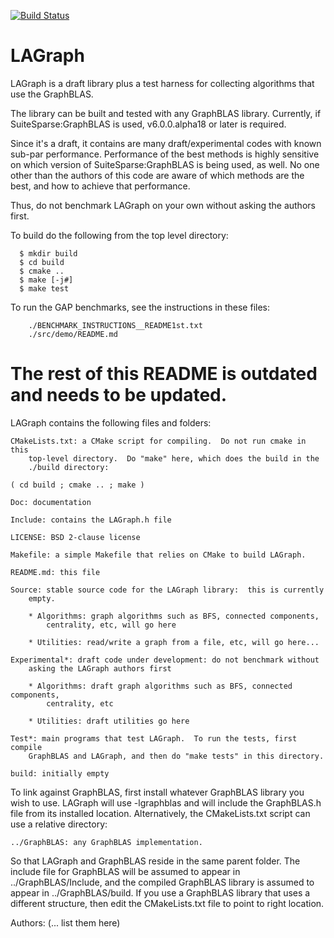 [![Build Status](https://github.com/GraphBLAS/LAGraph/workflows/LAGraph%20CI/badge.svg)](https://github.com/GraphBLAS/LAGraph/actions)

# LAGraph

LAGraph is a draft library plus a test harness for collecting algorithms that
use the GraphBLAS.

The library can be built and tested with any GraphBLAS library.
Currently, if SuiteSparse:GraphBLAS is used, v6.0.0.alpha18
or later is required.

Since it's a draft, it contains are many draft/experimental codes with known
sub-par performance.  Performance of the best methods is highly sensitive on
which version of SuiteSparse:GraphBLAS is being used, as well.  No one other
than the authors of this code are aware of which methods are the best, and how
to achieve that performance.

Thus, do not benchmark LAGraph on your own without asking the authors first.

To build do the following from the top level directory:
```
  $ mkdir build
  $ cd build
  $ cmake ..
  $ make [-j#]
  $ make test
```

To run the GAP benchmarks, see the instructions in these files:
```
    ./BENCHMARK_INSTRUCTIONS__README1st.txt
    ./src/demo/README.md
```

# The rest of this README is outdated and needs to be updated.

LAGraph contains the following files and folders:

    CMakeLists.txt: a CMake script for compiling.  Do not run cmake in this
        top-level directory.  Do "make" here, which does the build in the
        ./build directory:

	( cd build ; cmake .. ; make )

    Doc: documentation

    Include: contains the LAGraph.h file

    LICENSE: BSD 2-clause license

    Makefile: a simple Makefile that relies on CMake to build LAGraph.

    README.md: this file

    Source: stable source code for the LAGraph library:  this is currently
        empty.

        * Algorithms: graph algorithms such as BFS, connected components,
            centrality, etc, will go here

        * Utilities: read/write a graph from a file, etc, will go here...

    Experimental*: draft code under development: do not benchmark without
        asking the LAGraph authors first

        * Algorithms: draft graph algorithms such as BFS, connected components,
            centrality, etc

        * Utilities: draft utilities go here

    Test*: main programs that test LAGraph.  To run the tests, first compile
        GraphBLAS and LAGraph, and then do "make tests" in this directory.

    build: initially empty

To link against GraphBLAS, first install whatever GraphBLAS library you wish to
use.  LAGraph will use -lgraphblas and will include the GraphBLAS.h file
from its installed location.  Alternatively, the CMakeLists.txt script can use
a relative directory:

    ../GraphBLAS: any GraphBLAS implementation.

So that LAGraph and GraphBLAS reside in the same parent folder.  The include
file for GraphBLAS will be assumed to appear in ../GraphBLAS/Include, and the
compiled GraphBLAS library is assumed to appear in ../GraphBLAS/build.  If you
use a GraphBLAS library that uses a different structure, then edit the
CMakeLists.txt file to point to right location.

Authors: (... list them here)

